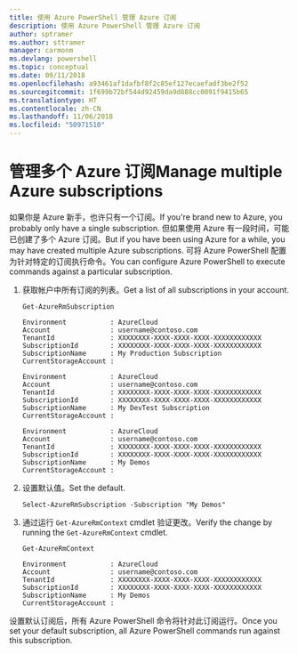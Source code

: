 ```yaml
---
title: 使用 Azure PowerShell 管理 Azure 订阅
description: 使用 Azure PowerShell 管理 Azure 订阅
author: sptramer
ms.author: sttramer
manager: carmonm
ms.devlang: powershell
ms.topic: conceptual
ms.date: 09/11/2018
ms.openlocfilehash: a93461af1dafbf8f2c85ef127ecaefadf3be2f52
ms.sourcegitcommit: 1f699b72bf544d92459da9d888cc0091f9415b65
ms.translationtype: HT
ms.contentlocale: zh-CN
ms.lasthandoff: 11/06/2018
ms.locfileid: "50971510"
---
```

# <a name="manage-multiple-azure-subscriptions"></a><span data-ttu-id="2e16f-103">管理多个 Azure 订阅</span><span class="sxs-lookup"><span data-stu-id="2e16f-103">Manage multiple Azure subscriptions</span></span>

<span data-ttu-id="2e16f-104">如果你是 Azure 新手，也许只有一个订阅。</span><span class="sxs-lookup"><span data-stu-id="2e16f-104">If you're brand new to Azure, you probably only have a single subscription.</span></span> <span data-ttu-id="2e16f-105">但如果使用 Azure 有一段时间，可能已创建了多个 Azure 订阅。</span><span class="sxs-lookup"><span data-stu-id="2e16f-105">But if you have been using Azure for a while, you may have created multiple Azure subscriptions.</span></span> <span data-ttu-id="2e16f-106">可将 Azure PowerShell 配置为针对特定的订阅执行命令。</span><span class="sxs-lookup"><span data-stu-id="2e16f-106">You can configure Azure PowerShell to execute commands against a particular subscription.</span></span>

1. <span data-ttu-id="2e16f-107">获取帐户中所有订阅的列表。</span><span class="sxs-lookup"><span data-stu-id="2e16f-107">Get a list of all subscriptions in your account.</span></span>

    ```azurepowershell-interactive
    Get-AzureRmSubscription
    ```

    ```output
    Environment           : AzureCloud
    Account               : username@contoso.com
    TenantId              : XXXXXXXX-XXXX-XXXX-XXXX-XXXXXXXXXXXX
    SubscriptionId        : XXXXXXXX-XXXX-XXXX-XXXX-XXXXXXXXXXXX
    SubscriptionName      : My Production Subscription
    CurrentStorageAccount :

    Environment           : AzureCloud
    Account               : username@contoso.com
    TenantId              : XXXXXXXX-XXXX-XXXX-XXXX-XXXXXXXXXXXX
    SubscriptionId        : XXXXXXXX-XXXX-XXXX-XXXX-XXXXXXXXXXXX
    SubscriptionName      : My DevTest Subscription
    CurrentStorageAccount :

    Environment           : AzureCloud
    Account               : username@contoso.com
    TenantId              : XXXXXXXX-XXXX-XXXX-XXXX-XXXXXXXXXXXX
    SubscriptionId        : XXXXXXXX-XXXX-XXXX-XXXX-XXXXXXXXXXXX
    SubscriptionName      : My Demos
    CurrentStorageAccount :
    ```

2. <span data-ttu-id="2e16f-108">设置默认值。</span><span class="sxs-lookup"><span data-stu-id="2e16f-108">Set the default.</span></span>

    ```azurepowershell-interactive
    Select-AzureRmSubscription -Subscription "My Demos"
    ```

3. <span data-ttu-id="2e16f-109">通过运行 `Get-AzureRmContext` cmdlet 验证更改。</span><span class="sxs-lookup"><span data-stu-id="2e16f-109">Verify the change by running the `Get-AzureRmContext` cmdlet.</span></span>

    ```azurepowershell-interactive
    Get-AzureRmContext
    ```

    ```output
    Environment           : AzureCloud
    Account               : username@contoso.com
    TenantId              : XXXXXXXX-XXXX-XXXX-XXXX-XXXXXXXXXXXX
    SubscriptionId        : XXXXXXXX-XXXX-XXXX-XXXX-XXXXXXXXXXXX
    SubscriptionName      : My Demos
    CurrentStorageAccount :
    ```

<span data-ttu-id="2e16f-110">设置默认订阅后，所有 Azure PowerShell 命令将针对此订阅运行。</span><span class="sxs-lookup"><span data-stu-id="2e16f-110">Once you set your default subscription, all Azure PowerShell commands run against this subscription.</span></span>
